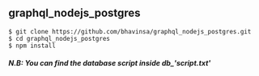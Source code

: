 
## graphql_nodejs_postgres

    $ git clone https://github.com/bhavinsa/graphql_nodejs_postgres.git
    $ cd graphql_nodejs_postgres
    $ npm install
    
##### N.B: You can find the database script inside db_'script.txt'